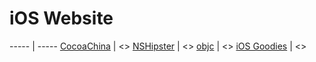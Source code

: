 # iOS Website
----- | -----
[CocoaChina](http://www.cocoachina.com/) |  <>
[NSHipster](http://nshipster.cn/) | <>
[objc](https://www.objc.io/) | <>
[iOS Goodies](http://ios-goodies.com/) | <>
